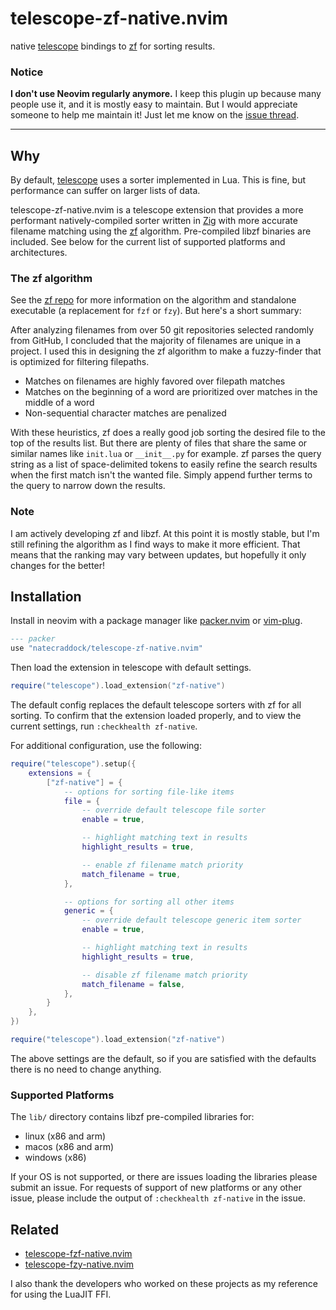 # telescope-zf-native.nvim

native [telescope](https://github.com/nvim-telescope/telescope.nvim) bindings to
[zf](https://github.com/natecraddock/zf) for sorting results.

### Notice
**I don't use Neovim regularly anymore.** I keep this plugin up because many people use it, and it is mostly easy to maintain. But I would appreciate someone to help me maintain it! Just let me know on the [issue thread](https://github.com/natecraddock/sessions.nvim/issues/3).

---

## Why

By default, [telescope](https://github.com/nvim-telescope/telescope.nvim) uses a
sorter implemented in Lua. This is fine, but performance can suffer on larger
lists of data.

telescope-zf-native.nvim is a telescope extension that provides a more
performant natively-compiled sorter written in [Zig](https://ziglang.org) with
more accurate filename matching using the
[zf](https://github.com/natecraddock/zf) algorithm. Pre-compiled libzf binaries
are included. See below for the current list of supported platforms and
architectures.

### The zf algorithm

See the [zf repo](https://github.com/natecraddock/zf) for more information on
the algorithm and standalone executable (a replacement for `fzf` or `fzy`). But
here's a short summary:

After analyzing filenames from over 50 git repositories selected randomly from
GitHub, I concluded that the majority of filenames are unique in a project. I
used this in designing the zf algorithm to make a fuzzy-finder that is optimized
for filtering filepaths.

* Matches on filenames are highly favored over filepath matches
* Matches on the beginning of a word are prioritized over matches in
  the middle of a word
* Non-sequential character matches are penalized

With these heuristics, zf does a really good job sorting the desired file to the
top of the results list. But there are plenty of files that share the same or
similar names like `init.lua` or `__init__.py` for example. zf parses the query
string as a list of space-delimited tokens to easily refine the search results
when the first match isn't the wanted file. Simply append further terms to the
query to narrow down the results.

### Note

I am actively developing zf and libzf. At this point it is mostly stable, but
I'm still refining the algorithm as I find ways to make it more efficient. That
means that the ranking may vary between updates, but hopefully it only changes
for the better!

## Installation

Install in neovim with a package manager like
[packer.nvim](https://github.com/wbthomason/packer.nvim) or
[vim-plug](https://github.com/junegunn/vim-plug).

```lua
--- packer
use "natecraddock/telescope-zf-native.nvim"
```

Then load the extension in telescope with default settings.

```lua
require("telescope").load_extension("zf-native")
```

The default config replaces the default telescope sorters with zf for all
sorting. To confirm that the extension loaded properly, and to view the current
settings, run `:checkhealth zf-native`.

For additional configuration, use the following:

```lua
require("telescope").setup({
    extensions = {
        ["zf-native"] = {
            -- options for sorting file-like items
            file = {
                -- override default telescope file sorter
                enable = true,

                -- highlight matching text in results
                highlight_results = true,

                -- enable zf filename match priority
                match_filename = true,
            },

            -- options for sorting all other items
            generic = {
                -- override default telescope generic item sorter
                enable = true,

                -- highlight matching text in results
                highlight_results = true,

                -- disable zf filename match priority
                match_filename = false,
            },
        }
    },
})

require("telescope").load_extension("zf-native")
```

The above settings are the default, so if you are satisfied with the defaults
there is no need to change anything.

### Supported Platforms

The `lib/` directory contains libzf pre-compiled libraries for:
* linux (x86 and arm)
* macos (x86 and arm)
* windows (x86)

If your OS is not supported, or there are issues loading the libraries please
submit an issue. For requests of support of new platforms or any other issue,
please include the output of `:checkhealth zf-native` in the issue.

## Related

* [telescope-fzf-native.nvim](https://github.com/nvim-telescope/telescope-fzf-native.nvim)
* [telescope-fzy-native.nvim](https://github.com/nvim-telescope/telescope-fzy-native.nvim)

I also thank the developers who worked on these projects as my reference for
using the LuaJIT FFI.
